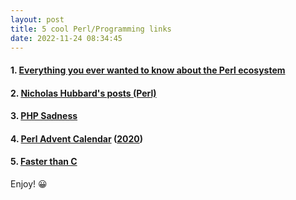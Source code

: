 ```yaml
---
layout: post
title: 5 cool Perl/Programming links
date: 2022-11-24 08:34:45
---
```

#### 1. [Everything you ever wanted to know about the Perl ecosystem](https://www.activestate.com/blog/introduction-to-perl-ecosystem/)
#### 2. [Nicholas Hubbard's posts (Perl)](https://dev.to/nicholasbhubbard) 
#### 3. [PHP Sadness](http://phpsadness.com/)
#### 4. [Perl Advent Calendar](https://perladvent.org) ([2020](https://perladvent.org/2020/))
#### 5. [Faster than C](https://beza1e1.tuxen.de/articles/faster_than_C.html)

Enjoy! :grinning: